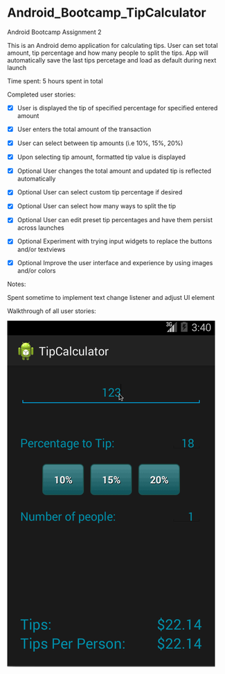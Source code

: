 Android_Bootcamp_TipCalculator
==============================

Android Bootcamp Assignment 2

This is an Android demo application for calculating tips. User can set total amount, tip percentage and how many people to split the tips.
App will automatically save the last tips percetage and load as default during next launch

Time spent: 5 hours spent in total

Completed user stories:

 * [x] User is displayed the tip of specified percentage for specified entered amount
 * [x] User enters the total amount of the transaction
 * [x] User can select between tip amounts (i.e 10%, 15%, 20%)
 * [x] Upon selecting tip amount, formatted tip value is displayed
 * [x] Optional User changes the total amount and updated tip is reflected automatically
 * [x] Optional User can select custom tip percentage if desired
 * [x] Optional User can select how many ways to split the tip
 * [x] Optional User can edit preset tip percentages and have them persist across launches
 * [x] Optional Experiment with trying input widgets to replace the buttons and/or textviews
 * [x] Optional Improve the user interface and experience by using images and/or colors


Notes:

Spent sometime to implement text change listener and adjust UI element 

Walkthrough of all user stories:

![Video Walkthrough](TipCalculator.gif)

